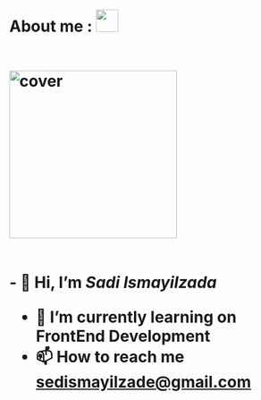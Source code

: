 <h1><strong>About me : </strong  a target="_blank" rel="noopener noreferrer" href="https://media4.giphy.com/media/1ynCEtlgMPAeNAqdnu/giphy.gif?cid=790b7611ebc45af1f4f45031f97690fb3217fd403d89a624&rid=giphy.gif&ct=s" data-target="animated-image.originalLink"><img src="https://media4.giphy.com/media/1ynCEtlgMPAeNAqdnu/giphy.gif?cid=790b7611ebc45af1f4f45031f97690fb3217fd403d89a624&rid=giphy.gif&ct=s" height="40x&quot;" style="max-width: 100%; display: inline-block;" data-target="animated-image.originalImage"</h1>



<br><animated-image data-catalyst style="width: 400px;">
  <a target="_blank" rel="noopener noreferrer" href="https://c.tenor.com/NOYF3f82b_gAAAAC/programmer.gif" data-target="animated-image.originalLink"><img height="300px" src="https://c.tenor.com/NOYF3f82b_gAAAAC/programmer.gif" alt="cover" align="center" data-canonical-src="https://c.tenor.com/NOYF3f82b_gAAAAC/programmer.gif" style="max-width: 100%; display: inline-block;" data-target="animated-image.originalImage"></a>


<br>- 👋 Hi, I’m <i>Sadi Ismayilzada</i>
- 🌱 I’m currently learning on <strong>FrontEnd Development<strong>
- 📫 How to reach me <a>sedismayilzade@gmail.com</a>


  
 
<!---
sadi006/sadi006 is a ✨ special ✨ repository because its `README.md` (this file) appears on your GitHub profile.
You can click the Preview link to take a look at your changes.
--->
